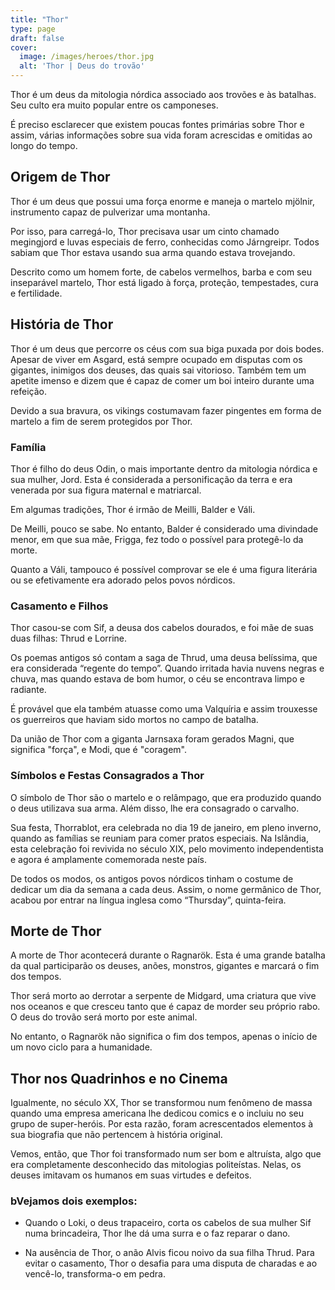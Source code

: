 ```yaml
---
title: "Thor"
type: page
draft: false
cover:
  image: /images/heroes/thor.jpg
  alt: 'Thor | Deus do trovão'
---
```


Thor é um deus da mitologia nórdica associado aos trovões e às batalhas. Seu culto era muito popular entre os camponeses.

É preciso esclarecer que existem poucas fontes primárias sobre Thor e assim, várias informações sobre sua vida foram acrescidas e omitidas ao longo do tempo.

## Origem de Thor
Thor é um deus que possui uma força enorme e maneja o martelo mjölnir, instrumento capaz de pulverizar uma montanha.

Por isso, para carregá-lo, Thor precisava usar um cinto chamado megingjord e luvas especiais de ferro, conhecidas como Járngreipr. Todos sabiam que Thor estava usando sua arma quando estava trovejando.

Descrito como um homem forte, de cabelos vermelhos, barba e com seu inseparável martelo, Thor está ligado à força, proteção, tempestades, cura e fertilidade.


## História de Thor
Thor é um deus que percorre os céus com sua biga puxada por dois bodes. Apesar de viver em Asgard, está sempre ocupado em disputas com os gigantes, inimigos dos deuses, das quais sai vitorioso. Também tem um apetite imenso e dizem que é capaz de comer um boi inteiro durante uma refeição.

Devido a sua bravura, os vikings costumavam fazer pingentes em forma de martelo a fim de serem protegidos por Thor.

### Família
Thor é filho do deus Odin, o mais importante dentro da mitologia nórdica e sua mulher, Jord. Esta é considerada a personificação da terra e era venerada por sua figura maternal e matriarcal.

Em algumas tradições, Thor é irmão de Meilli, Balder e Váli.

De Meilli, pouco se sabe. No entanto, Balder é considerado uma divindade menor, em que sua mãe, Frigga, fez todo o possível para protegê-lo da morte.

Quanto a Váli, tampouco é possível comprovar se ele é uma figura literária ou se efetivamente era adorado pelos povos nórdicos.

### Casamento e Filhos
Thor casou-se com Sif, a deusa dos cabelos dourados, e foi mãe de suas duas filhas: Thrud e Lorrine.

Os poemas antigos só contam a saga de Thrud, uma deusa belíssima, que era considerada “regente do tempo”. Quando irritada havia nuvens negras e chuva, mas quando estava de bom humor, o céu se encontrava limpo e radiante.

É provável que ela também atuasse como uma Valquíria e assim trouxesse os guerreiros que haviam sido mortos no campo de batalha.

Da união de Thor com a giganta Jarnsaxa foram gerados Magni, que significa "força", e Modi, que é "coragem".

### Símbolos e Festas Consagrados a Thor
O símbolo de Thor são o martelo e o relâmpago, que era produzido quando o deus utilizava sua arma. Além disso, lhe era consagrado o carvalho.

Sua festa, Thorrablot, era celebrada no dia 19 de janeiro, em pleno inverno, quando as famílias se reuniam para comer pratos especiais. Na Islândia, esta celebração foi revivida no século XIX, pelo movimento independentista e agora é amplamente comemorada neste país.

De todos os modos, os antigos povos nórdicos tinham o costume de dedicar um dia da semana a cada deus. Assim, o nome germânico de Thor, acabou por entrar na língua inglesa como “Thursday”, quinta-feira.

## Morte de Thor

A morte de Thor acontecerá durante o Ragnarök. Esta é uma grande batalha da qual participarão os deuses, anões, monstros, gigantes e marcará o fim dos tempos.

Thor será morto ao derrotar a serpente de Midgard, uma criatura que vive nos oceanos e que cresceu tanto que é capaz de morder seu próprio rabo. O deus do trovão será morto por este animal.

No entanto, o Ragnarök não significa o fim dos tempos, apenas o início de um novo ciclo para a humanidade.

## Thor nos Quadrinhos e no Cinema
Igualmente, no século XX, Thor se transformou num fenômeno de massa quando uma empresa americana lhe dedicou comics e o incluiu no seu grupo de super-heróis. Por esta razão, foram acrescentados elementos à sua biografia que não pertencem à história original.

Vemos, então, que Thor foi transformado num ser bom e altruísta, algo que era completamente desconhecido das mitologias politeístas. Nelas, os deuses imitavam os humanos em suas virtudes e defeitos.

### bVejamos dois exemplos:

- Quando o Loki, o deus trapaceiro, corta os cabelos de sua mulher Sif numa brincadeira, Thor lhe dá uma surra e o faz reparar o dano.

- Na ausência de Thor, o anão Alvis ficou noivo da sua filha Thrud. Para evitar o casamento, Thor o desafia para uma disputa de charadas e ao vencê-lo, transforma-o em pedra.